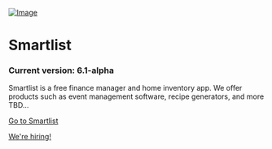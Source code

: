 [![Image](https://i.ibb.co/PZr6Gdn/save-money-by-keeping-track-of-what-you-have-at-home-1.png)](https://smartlist.ga)
# Smartlist
### Current version: 6.1-alpha
Smartlist is a free finance manager and home inventory app. We offer products such as event management software, recipe generators, and more TBD...

[Go to Smartlist](http://smartlist.ga/?utm_source=GitHub) 

[We're hiring!](http://smartlist.ga/join?utm_source=GitHub)
